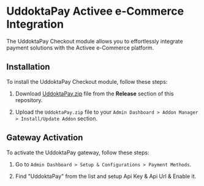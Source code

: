 # UddoktaPay Activee e-Commerce Integration

The UddoktaPay Checkout module allows you to effortlessly integrate payment solutions with the Activee e-Commerce platform.

## Installation

To install the UddoktaPay Checkout module, follow these steps:

1. Download [UddoktaPay.zip](https://github.com/UddoktaPay/Active-eCommerce/releases/download/1.0.0/UddoktaPay.zip) file from the **Release** section of this repository.

2. Upload the `UddoktaPay.zip` file to your `Admin Dashboard > Addon Manager > Install/Update Addon` section.

## Gateway Activation

To activate the UddoktaPay gateway, follow these steps:

1. Go to `Admin Dashboard > Setup & Configurations > Payment Methods`.

2. Find "UddoktaPay" from the list and setup Api Key & Api Url & Enable it.